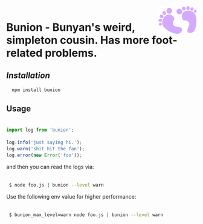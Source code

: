 
<img align="right" width="20%" height="20%" src="https://raw.githubusercontent.com/oresoftware/bunion/master/media/bunion.png">


# Bunion - Bunyan's weird, simpleton cousin. Has more foot-related problems.


## <i> Installation </i>

```bash
  npm install bunion
```

## Usage

```javascript

import log from 'bunion';

log.info('just saying hi.');
log.warn('shit hit the fan');
log.error(new Error('foo'));

```

and then you can read the logs via:


```bash

 $ node foo.js | bunion --level warn

```

Use the following env value for higher performance:


```bash

 $ bunion_max_level=warn node foo.js | bunion --level warn

```
